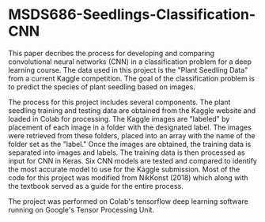 # MSDS686-Seedlings-Classification-CNN
This paper decribes the process for developing and comparing convolutional neural networks (CNN) in a classification problem for a deep learning course. The data used in this project is the "Plant Seedling Data" from a current Kaggle competition. The goal of the classification problem is to predict the species of plant seedling based on images.

The process for this project includes several components. The plant seedling training and testing data are obtained from the Kaggle website and loaded in Colab for processing. The Kaggle images are "labeled" by placement of each image in a folder with the designated label. The images were retrieved from these folders, placed into an array with the name of the folder set as the "label." Once the images are obtained, the training data is separated into images and labels. The training data is then processed as input for CNN in Keras. Six CNN models are tested and compared to identify the most accurate model to use for the Kaggle submission. Most of the code for this project was modified from NikKonst (2018) which along with the textbook served as a guide for the entire process.

The project was performed on Colab's tensorflow deep learning software running on Google's Tensor Processing Unit.
